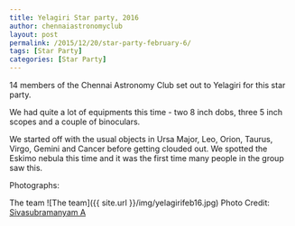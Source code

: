 ```yaml
---
title: Yelagiri Star party, 2016
author: chennaiastronomyclub
layout: post
permalink: /2015/12/20/star-party-february-6/
tags: [Star Party]
categories: [Star Party]
---
```

14 members of the Chennai Astronomy Club set out to Yelagiri for this star party.

We had quite a lot of equipments this time - two 8 inch dobs, three 5 inch scopes and a couple of binoculars.

We started off with the usual objects in Ursa Major, Leo, Orion, Taurus, Virgo, Gemini and Cancer before getting
clouded out. We spotted the Eskimo nebula this time and it was the first time many people in the group saw this.

Photographs:

The team
![The team]({{ site.url }}/img/yelagirifeb16.jpg)
<span class="image-credit">Photo Credit: <a href="https://twitter.com/sidharth9610">Sivasubramanyam A</a></span>